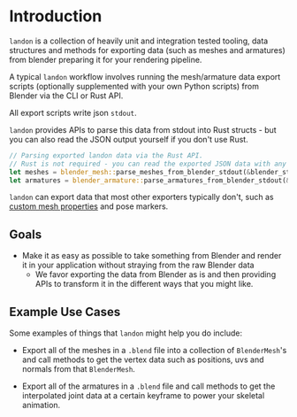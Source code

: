 # Introduction

`landon` is a collection of heavily unit and integration tested tooling, data structures and methods for
exporting data (such as meshes and armatures) from blender preparing it for your rendering pipeline.

A typical `landon` workflow involves running the mesh/armature data export scripts
(optionally supplemented with your own Python scripts) from Blender via the CLI or Rust API.

All export scripts write json `stdout`.

`landon` provides APIs to parse this data from stdout into Rust structs - but you can also read the JSON
output yourself if you don't use Rust.

```rust
// Parsing exported landon data via the Rust API.
// Rust is not required - you can read the exported JSON data with any programming language.
let meshes = blender_mesh::parse_meshes_from_blender_stdout(&blender_stdout);
let armatures = blender_armature::parse_armatures_from_blender_stdout(&blender_stdout);
```

`landon` can export data that most other exporters typically don't, such as [custom mesh properties][custom-properties]
and pose markers.

## Goals

- Make it as easy as possible to take something from Blender and render it in your application without straying from the raw Blender data
  - We favor exporting the data from Blender as is and then providing APIs to transform it in the different ways that you might like.

## Example Use Cases

Some examples of things that `landon` might help you do include:

- Export all of the meshes in a `.blend` file into a collection of `BlenderMesh`'s and call methods to get the vertex data such as positions, uvs and normals from that `BlenderMesh`.

- Export all of the armatures in a `.blend` file and call methods to get the interpolated joint data at a certain keyframe to power your skeletal animation.

[custom-properties]: https://docs.rs/blender-mesh/latest/blender_mesh/struct.BlenderMesh.html#method.custom_properties
